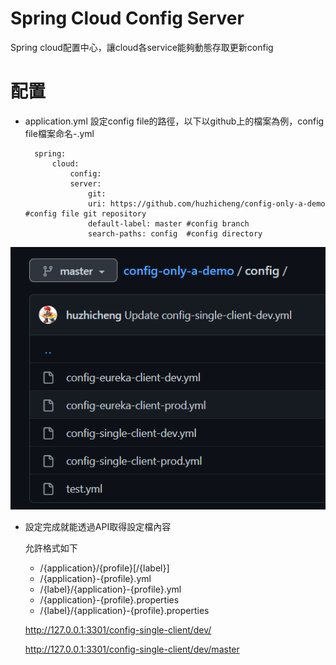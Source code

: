 # Spring Cloud Config Server
Spring cloud配置中心，讓cloud各service能夠動態存取更新config

# 配置
* application.yml 設定config file的路徑，以下以github上的檔案為例，config file檔案命名<appName>-<profile>.yml

        spring:
            cloud:
                config:
                server:
                    git:
                    uri: https://github.com/huzhicheng/config-only-a-demo #config file git repository
                    default-label: master #config branch
                    search-paths: config  #config directory
![image](./img/github_configFiles.png)

* 設定完成就能透過API取得設定檔內容

    允許格式如下
    * /{application}/{profile}[/{label}]
    * /{application}-{profile}.yml
    * /{label}/{application}-{profile}.yml
    * /{application}-{profile}.properties
    * /{label}/{application}-{profile}.properties
    
    http://127.0.0.1:3301/config-single-client/dev/
    
    http://127.0.0.1:3301/config-single-client/dev/master